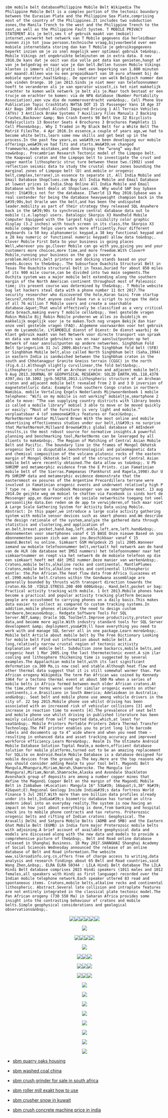
```
sbm mobile belt databasePhilippine Mobile Belt Wikipedia The Philippine Mobile Belt is a complex portion of the tectonic boundary between the Eurasian Plate and the Philippine Sea Plate,comprising most of the country of the Philippines.It includes two subduction zones,the Manila Trench to the west and the Philippine Trench to the east,as well as the Philippine Fault System. T MOBILE PRIVACY STATEMENT Als je belt,sms t of gebruik maakt van (mobiel) internet,verwerkt het netwerk van T Mobile gegevens die herleidbaar kunnen zijn tot jouw persoon.technische vraag,bijvoorbeeld over een mobiele internetdata storing dan kan T Mobile je gebruiksgegevens beperkt inzien om je zo snel mogelijk weer optimaal gebruik te&nbsp;. Mobile Vikings zet ongebruikte belminuten om in extra data. 8 nov 2016.De kans dat je ooit van die volle pot data kan genieten,hangt af van je belgedrag en naar wie je dan belt.Bellen tussen Mobile Vikings klanten is immers altijd gratis (met een beperking van 1.800 minuten per maand).Alleen wie nu een prepaidkaart van 10 euro afneemt bij de mobiele operator,haalt&nbsp;. De operator van welk Belgisch nummer dan ook vinden Orange. 10 jan 2013.Sinds je niet meer van telefoonnummer hoeft te veranderen als je van operator wisselt,is het niet makkelijk erachter te komen welk netwerk je belt als je.Maar toch bestaat er een trucje om erachter te komen: via de NPA database (Number Portability Association),een vzw die de nummeroverdracht van&nbsp;. Cell Phone Use Publication Topic CrashStats NHTSA DOT 15 15 Passenger Vans 18 Age 37 Air Bags 209 Alcohol Alcohol Impaired Driving 1 All Terrain Vehicles (ATVs) 3 Antilock Brake Systems 7 Auxiliary Files Manuals 2 Backing Crashes,Backover &amp; Non Crash Events 98 Belt Use 32 Bicyclists Pedalcyclists 13 Booster Seats 4 Brochures 3 Brochures Pamphlets 11 Cell Phone&nbsp;. Why I Traded in My Black Belt for a White Belt The MatriX FilesThe. 4 Apr 2016.In essence,a couple of years ago,we had to become white belts,learn some new skills and get beat up in the process.In the past few years,as we&#39;ve been developing our mobile offerings,we&#39;ve had fits and starts.We&#39;ve changed frameworks,made mistakes,and done things the “wrong” way.But now&nbsp;. Precambrian Research Tectonic model of the Limpopo belt. the Kaapvaal craton and the Limpopo belt to investigate the crust and upper mantle lithospheric struc ture between these two.(1992) used reflection seismic data to study the crustal shear zones bounding the marginal zones of Limpopo belt (D) and.mobile or orogenic belt,complex,terrane),in essence to separate it. All India Mobile and Email Database ShopClues.com Buy All India Mobile and Email Database at lowest prices in India.Shop Online All India Mobile and Email Database with best deals at Shopclues.com. Why would SAP buy Sybase Hint: It&#39;s not for the database. ITworld 13 May 2010.Sybase was a real contender for being the database heavyweight champion back in the &#39;90s,but Oracle won the belt,and has been the undisputed leader.mobility as part of their strategy they released SQL Anywhere back in the &#39;90s to synchronize central database data out to mobile (i.e.laptop) users. Datalogic Skorpio X3 Handheld Mobile Computer Equipped with the largest high visibility color graphic display (3.2 inches) with touch screen in its class,the Skorpio X3 mobile computer helps users work more efficiently.Four different keyboards (a 50 key alphanumeric keypad,a 38 key functional keypad and a 28 key numeric or functional numeric keypad) allow data to&nbsp;. Clover Mobile First Data So your business is going places Well,wherever you go,Clover Mobile can go with you,giving you and your customers more choices,more time,and more freedom.With Clover® Mobile,running your business on the go is never a problem.Holsters,belt printers and docking stands based on your needs.Access to the&nbsp;. The Subsurface Ouachita Structural Belt in Texas The Ouachita structural belt in Texas,buried for about 850 miles of its 900 mile course,can be divided into two main segments.The Ouchita system was a major mobile belt extending along the southern margin of the North American continent throughout most of Paleozoic time; its present course was determined by the&nbsp;. T Mobile website bug let hackers steal data with a phone number 11 Oct 2017.The security researcher who discovered the hole,Karan Saini from startup Secure7,notes that anyone could have run a script to scrape the data of all 76 million T Mobile users and create a searchable database.&quot;That would effectively be classified as a very critical data breach,making every T mobile cell&nbsp;. Veel gestelde vragen Robin Mobile Bij Robin Mobile proberen we alles zo duidelijk en makkelijk mogelijk voor je te maken.Toch nog vragen Bekijk dan hier onze veel gestelde vragen (FAQ). Algemene voorwaarden voor het gebruik van de Lycamobile. LYCAMOBILE dienst of Dienst: De dienst waarbij de Klant gebruik maakt van het Netwerk voor directe transport van spraak en data van mobiele gebruikers van en naar aansluitpunten op het Netwerk of naar aansluitpunten op andere netwerken. Singhbhum Fold Belt SpringerLink 31 Jul 2009.Abstract.The Singhbhum fold belt (SFB) or Singhbhum Mobile belt,also called North Singhbhum belt (Saha,1994) in eastern India is sandwiched between the Singhbhum craton in the south and Chhotanagpur Granite Gneiss terrain (CGGC) in the north (Fig.6.1).Although slightly curvilinear,the fold belt&nbsp;. Lithospheric structure of an Archean craton and adjacent mobile belt. 9 Aug 2013.JOURNAL OF GEOPHYSICAL RESEARCH: SOLID EARTH,VOL.118,4378 4397,doi:10.1002 jgrb.50258,2013.Lithospheric structure of an Archean craton and adjacent mobile belt revealed from 2 D and 3 D inversion of magnetotelluric data: Example from southern Congo craton in northern Namibia. mobile Vertaling Engels Nederlands Mijnwoordenboek 1 mobile telephone: “Wifi on my mobile is not working” mobieltje,smartphone 2 able to move: “The van supplying country districts with library books is called a mobile library” mobiel 3 able to move or be moved quickly or easily: “Most of the furniture is very light and mobile.” verplaatsbaar 4 (of someone&#39;s features or face)&nbsp;. MarketNorms® Kantar Millward Brown With the most online and mobile advertising effectiveness studies under our belt,it&#39;s no surprise that MarketNorms®,Millward Brown&#39;s global database of AdIndex® results,is the most robust source for normative insights.A powerful planning and benchmarking tool,MarketNorms can be leveraged by all clients to make&nbsp;. The Region of Matching of Central Asian Mobile Belt and Pacific. The boundary line in the frames of Mongol Okhotsk orogenic belt is disputable.Geochronological and paleomagnetic data and chemical composition of the volcano plutonic rocks of the eastern margin of Mongol Okhotsk belt and of the structures of Central Asian mobile belt were recently obtained.The data allow us to&nbsp;. U Pb SHRIMP and metamorphic evidence from the E Prints. cian Famatinian mobile belt of the Sierras.Pampeanas (Pankhurst and Rapela,1998).Our U Pb SHRIMP data and metamorphic evidence demonstrate that the easternmost ex posures of the Argentine Precordillera terrane were involved in Famatinian orogenic events and underwent relatively high P T type re . Waarom u Facebook Messenger van uw smartphone moet. 13 aug 2014.De geijkte weg om mobiel te chatten via Facebook is sinds kort de Messenger app,en daarvoor eist de sociale netwerksite toegang tot veel persoonlijke data.Een reden om de app te verwijderen,of toch maar niet A Large Scale Gathering System for Activity Data using Mobile. Abstract: In this paper,we introduce a large scale activity gathering system with mobile sensor devices such as smart phones and.We describe the design rationale of the system,analyze the gathered data through statistics and clustering,and application of an.belt,breast.pocket,hand.bag,left.ankle,left.arm,left.hand&nbsp;. Abonnementen voor smartphones vanaf € 15 BASE Onze nieuwe Based on you abonnementen passen zich aan aan jou.Beschikbaar vanaf € 15 maand.Bestel nu online. Simkaart GSM Helpdesk 25 juli 2005.Wanneer iemand uw mobiele telefoonnummer belt,vertaalt het netwerk aan de hand van de HLR (de database met IMSI nummers) het telefoonnummer naar het simkaartnummer en roept via het netwerk de de mobiele telefoon op die een simkaart heeft met dát IMSI nummer.Deze manier van werken&nbsp;. Cratons,mobile belts,alkaline rocks and continental. MantlePlumes Cratons,mobile belts,alkaline rocks and continental lithospheric mantle: the.Pan African.The heat flow data from Africa (Lucazeau et el.1990.mobile belt.Cratons within the Gondwana assemblage are generally bounded by thrusts with transport direction towards the craton.Km.50 .YIELD.STRESS.200 400 600&nbsp;. Hand,belt,pocket or bag: Practical activity tracking with mobile. 1 Oct 2013.Mobile phones have become a practical and popular activity tracking platform because people are accustomed to carrying phones on a daily basis.This makes data easier to collect as compared to custom tracking systems.In addition,mobile phones eliminate the need to design custom hardware,because&nbsp;. Redgate Software Tools For SQL Server.NET,&amp; Oracle SQL Toolbelt.Improve productivity,protect your data,and become more agile.With industry standard tools for SQL Server development &amp; deployment,you&#39;ll have everything you need to work with and manage SQL Server all in one package.Learn more&nbsp;. Mobile belt Article about mobile belt by The Free Dictionary Looking for mobile belt Find out information about mobile belt.A long,relatively narrow crustal region of tectonic acitivity Explanation of mobile belt. Subduction zone backarcs,mobile belts,and orogenic heat 1 Mar 2005.ing the last thermotectonic event.A sim ilar cooling and lithosphere thickening time is suggested by several examples.The Appalachian mobile belt,with its last significant deformation ca.300 Ma,is now cool and stable.Although heat flow and other thermal data suggest that it is still somewhat warmer than. Pan African orogeny Wikipedia The term Pan African was coined by Kennedy 1964 for a tectono thermal event at about 500 Ma when a series of mobile belts in Africa formed between much older African cratons.At the time,other terms were used for similar orogenic events on other continents,i.e.Brasiliano in South America; Adelaidean in Australia; and&nbsp;. Seat belt and mobile phone use among vehicle drivers in the city of. 22 Sep 2015.Mobile phone use whilst driving has been associated with an increased risk of vehicular collisions [3] and increase in reaction time to events [4].The prevalence of seat belt and mobile phone use whilst driving in published literature has been mainly calculated from self reported data,which,at least for seat&nbsp;. Mobile Printers Portable Printers Zebra Thermal Transfer Technology.The P4T printer enables you to print long life barcode labels and documents up to 4” wide where and when you need them — resulting in enhanced data and asset tracking accuracy and improved workforce efficiency.Learn More&nbsp;. Realm Is The Ultimate Android Mobile Database Solution Toptal Realm,a modern,efficient database solution for mobile platforms,turned out to be an amazing replacement for SQLite on Android.Realm Mobile Database is a database designed for mobile devices from the ground up.The key.Here are the top reasons why you should consider adding Realm to your tool belt. Magondi Belt Mangula,Mhangura,Miriam,Norah,Shamrocke. The Mangula (or Mhangura),Miriam,Norah,Shamrocke,Alaska and Avondale Shackleton Avonshack group of deposits are among a number copper mines that define the Magondi Copper Belt on the margin of the Magondi Mobile Belt in Zimbabwe (#Location: Mangula 16° 53&#39; 16&quot;S,30° 9&#39; 42&quot;E).Regional Geology Inside India&#39;s data fortress World Finance 5 Jul 2017.With more than one billion data profiles already under its belt,India&#39;s biometric database has turned an ultra modern ideal into an everyday reality.The system is now having an impact on how just about everything is done,from banking and hospital check ins to mobile phone contracts and tax returns. Proterozoic orogenic belts and rifting of Indian cratons: Geophysical. The Aravalli Delhi and Satpura Mobile Belts (ADMB and SMB) and the Eastern Ghat Mobile Belt (EGMB) in India form major Proterozoic mobile belts with adjoining.A brief account of available geophysical data and models are discussed along with the new data and models to provide a comprehensive picture of the&nbsp;. Belt and Road online database released in Shanghai Business. 18 May 2017.SHANGHAI Shanghai Academy of Social Sciences Wednesday announced the release of an online database of Belt and Road information.The website www.silkroadinfo.org.cn,offers free of charge access to writing,data analysis and research findings about 65 Belt and Road countries,said Wang Zhen,&nbsp;. ELRA ELRA S0344 : LILA Hindi Belt database The LILA Hindi Belt database comprises 2023 Hindi speakers (1011 males and 1012 females,all speakers with Hindi as first language) recorded over the Indian mobile telephone network.Each speaker uttered 83 read and spontaneous items. Cratons,mobile belts,alkaline rocks and continental lithospheric. Abstract.Several late collision and intraplate features are not entirely integrated in the classical plate tectonic model.The Pan African orogeny (730 550 Ma) in Saharan Africa provides some insight into the contrasting behaviour of cratons and mobile belts.Simple geophysical considerations and geological observations&nbsp;. 
```

<div align="center">
  
<a rel="nofollow" href="https://m.shibang-china.com?f=github&k=sbm+mobile+belt+database"><img src="https://static.shibang-china.com/en/l.png"></a><img src="https://static.shibang-china.com/en/hw.png"><a rel="nofollow" href="https://m.shibang-china.com/product/?f=github&k=sbm+mobile+belt+database"><img src="https://static.shibang-china.com/en/p.png"></a><a rel="nofollow" href="https://m.shibang-china.com/cases/?f=github&k=sbm+mobile+belt+database"><img src="https://static.shibang-china.com/en/c.png"></a><a rel="nofollow" href="https://m.shibang-china.com/news/?f=github&k=sbm+mobile+belt+database"><img src="https://static.shibang-china.com/en/n.png"></a><a rel="nofollow" href="https://m.shibang-china.com?f=github&k=sbm+mobile+belt+database"><img src="https://static.shibang-china.com/en/m.png"></a>

<a rel="nofollow" href="https://m.shibang-china.com/product/?f=github&k=sbm+mobile+belt+database"><img src="https://static.shibang-china.com/en/b.jpg"></a>
  
<a rel="nofollow" href="https://m.shibang-china.com/solution-aggregate.html?f=github&k=sbm+mobile+belt+database"><img src="https://static.shibang-china.com/en/a.jpg"></a><a rel="nofollow" href="https://m.shibang-china.com/solution-mine.html?f=github&k=sbm+mobile+belt+database"><img src="https://static.shibang-china.com/en/m.jpg"></a><a rel="nofollow" href="https://m.shibang-china.com/solution-mill.html?f=github&k=sbm+mobile+belt+database"><img src="https://static.shibang-china.com/en/g.jpg"></a><a rel="nofollow" href="https://m.shibang-china.com/solution-epc.html?f=github&k=sbm+mobile+belt+database"><img src="https://static.shibang-china.com/en/e.jpg"></a>

<a rel="nofollow" href="https://m.shibang-china.com/product/?f=github&k=sbm+mobile+belt+database"><img src="https://static.shibang-china.com/en/a-p.png"></a>

<a rel="nofollow" href="https://m.shibang-china.com/product/crusher/c6x.html?f=github&k=sbm+mobile+belt+database"><img src="https://static.shibang-china.com/en/j.jpg"></a><a rel="nofollow" href="https://m.shibang-china.com/product/crusher/ci5x.html?f=github&k=sbm+mobile+belt+database"><img src="https://static.shibang-china.com/en/i.jpg"></a><a rel="nofollow" href="https://m.shibang-china.com/product/crusher/hst.html?f=github&k=sbm+mobile+belt+database"><img src="https://static.shibang-china.com/en/c.jpg"></a>

<a rel="nofollow" href="https://m.shibang-china.com/product/mill/mtw.html?f=github&k=sbm+mobile+belt+database"><img src="https://static.shibang-china.com/en/mtw.jpg"></a><a rel="nofollow" href="https://m.shibang-china.com/product/mill/scm.html?f=github&k=sbm+mobile+belt+database"><img src="https://static.shibang-china.com/en/scm.jpg"></a><a rel="nofollow" href="https://m.shibang-china.com/product/mill/lm.html?f=github&k=sbm+mobile+belt+database"><img src="https://static.shibang-china.com/en/lm.jpg"></a>

<a rel="nofollow" href="https://m.shibang-china.com/product/sand/vsi6x.html?f=github&k=sbm+mobile+belt+database"><img src="https://static.shibang-china.com/en/6x.jpg"></a><a rel="nofollow" href="https://m.shibang-china.com/product/sand/vu.html?f=github&k=sbm+mobile+belt+database"><img src="https://static.shibang-china.com/en/vu.jpg"></a><a rel="nofollow" href="https://m.shibang-china.com/product/mobile/klun.html?f=github&k=sbm+mobile+belt+database"><img src="https://static.shibang-china.com/en/k.jpg"></a>

<a rel="nofollow" href="https://m.shibang-china.com/cases/?f=github&k=sbm+mobile+belt+database"><img src="https://static.shibang-china.com/en/case.png"></a>

<a rel="nofollow" href="https://m.shibang-china.com/cases/aggregate/202.html?f=github&k=sbm+mobile+belt+database"><img src="https://static.shibang-china.com/en/c-1.jpg"></a>

<a rel="nofollow" href="https://m.shibang-china.com/cases/aggregate/203.html?f=github&k=sbm+mobile+belt+database"><img src="https://static.shibang-china.com/en/c-2.jpg"></a>

<a rel="nofollow" href="https://m.shibang-china.com/cases/mill/123.html?f=github&k=sbm+mobile+belt+database"><img src="https://static.shibang-china.com/en/c-3.jpg"></a>

<a rel="nofollow" href="https://m.shibang-china.com/contact_us.html?f=github&k=sbm+mobile+belt+database"><img src="https://static.shibang-china.com/en/contact.png"></a>

<a rel="nofollow" href="https://swt.shibang-china.com/?f=github&k=sbm+mobile+belt+database"><img src="https://static.shibang-china.com/en/chat.png"></a>

<a rel="nofollow" href="https://whatsapp.shibangsoft.com/WhatsApp.php?f=github&k=sbm+mobile+belt+database"><img src="https://static.shibang-china.com/en/whatsapp.png"></a>

<a rel="nofollow" href="https://m.shibang-china.com/?f=github&k=sbm+mobile+belt+database"><img src="https://static.shibang-china.com/en/website.png"></a>

</div>


* [sbm quarry oaks housing](sbm%20quarry%20oaks%20housing.md)

* [sbm washed coal china](sbm%20washed%20coal%20china.md)

* [sbm crush grinder for sale in south africa](sbm%20crush%20grinder%20for%20sale%20in%20south%20africa.md)

* [sbm roller mill exakt how to use](sbm%20roller%20mill%20exakt%20how%20to%20use.md)

* [sbm crusher snow in kuwait](sbm%20crusher%20snow%20in%20kuwait.md)

* [sbm crush concrete machine price in india](sbm%20crush%20concrete%20machine%20price%20in%20india.md)